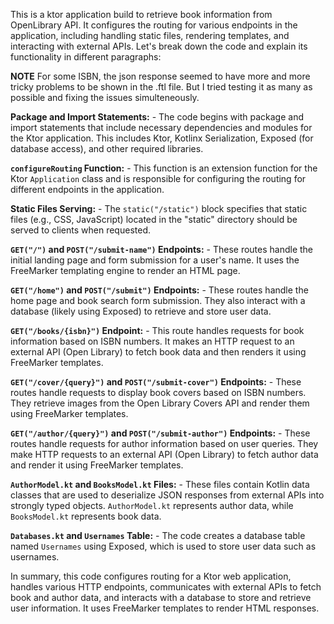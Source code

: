 This is a ktor application build to retrieve book information from OpenLibrary API. It configures the routing for various endpoints in the application, including handling static files, rendering templates, and interacting with external APIs. Let's break down the code and explain its functionality in different paragraphs:

**NOTE** For some ISBN, the json response seemed to have more and more tricky problems to be shown in the .ftl file. But I tried testing it as many as possible and fixing the issues simulteneously.

**Package and Import Statements:**
    - The code begins with package and import statements that include necessary dependencies and modules for the Ktor application. This includes Ktor, Kotlinx Serialization, Exposed (for database access), and other required libraries.

**`configureRouting` Function:**
    - This function is an extension function for the Ktor `Application` class and is responsible for configuring the routing for different endpoints in the application.

**Static Files Serving:**
    - The `static("/static")` block specifies that static files (e.g., CSS, JavaScript) located in the "static" directory should be served to clients when requested.

**`GET("/")` and `POST("/submit-name")` Endpoints:**
    - These routes handle the initial landing page and form submission for a user's name. It uses the FreeMarker templating engine to render an HTML page.

**`GET("/home")` and `POST("/submit")` Endpoints:**
    - These routes handle the home page and book search form submission. They also interact with a database (likely using Exposed) to retrieve and store user data.

**`GET("/books/{isbn}")` Endpoint:**
    - This route handles requests for book information based on ISBN numbers. It makes an HTTP request to an external API (Open Library) to fetch book data and then renders it using FreeMarker templates.

**`GET("/cover/{query}")` and `POST("/submit-cover")` Endpoints:**
    - These routes handle requests to display book covers based on ISBN numbers. They retrieve images from the Open Library Covers API and render them using FreeMarker templates.

**`GET("/author/{query}")` and `POST("/submit-author")` Endpoints:**
    - These routes handle requests for author information based on user queries. They make HTTP requests to an external API (Open Library) to fetch author data and render it using FreeMarker templates.

**`AuthorModel.kt` and `BooksModel.kt` Files:**
    - These files contain Kotlin data classes that are used to deserialize JSON responses from external APIs into strongly typed objects. `AuthorModel.kt` represents author data, while `BooksModel.kt` represents book data.

**`Databases.kt` and `Usernames` Table:**
    - The code creates a database table named `Usernames` using Exposed, which is used to store user data such as usernames.

In summary, this code configures routing for a Ktor web application, handles various HTTP endpoints, communicates with external APIs to fetch book and author data, and interacts with a database to store and retrieve user information. It uses FreeMarker templates to render HTML responses.